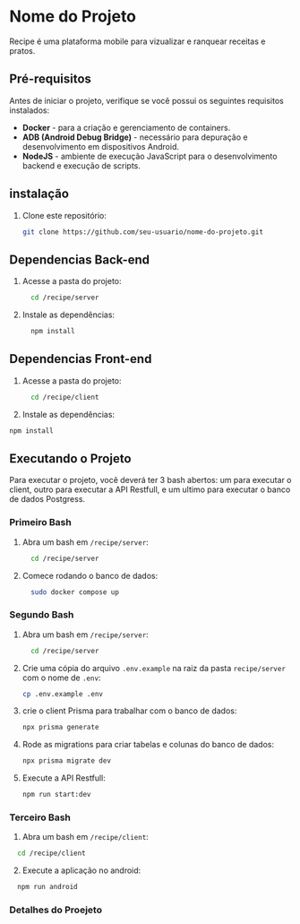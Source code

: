 # Nome do Projeto

Recipe é uma plataforma mobile para vizualizar e ranquear receitas e pratos.

## Pré-requisitos

Antes de iniciar o projeto, verifique se você possui os seguintes requisitos instalados:

- **Docker** - para a criação e gerenciamento de containers.
- **ADB (Android Debug Bridge)** - necessário para depuração e desenvolvimento em dispositivos Android.
- **NodeJS** - ambiente de execução JavaScript para o desenvolvimento backend e execução de scripts.

## instalação
1. Clone este repositório:
   ```bash
   git clone https://github.com/seu-usuario/nome-do-projeto.git
    ```

## Dependencias Back-end
1. Acesse a pasta do projeto:
    ```bash
      cd /recipe/server
    ```
2. Instale as dependências:
    ```bash
      npm install
    ```
## Dependencias Front-end
1. Acesse a pasta do projeto:
    ```bash
      cd /recipe/client
    ```
2. Instale as dependências:
  ```bash
npm install
  ```

## Executando o Projeto
Para executar o projeto, você deverá ter 3 bash abertos: um para executar o client, outro para executar a API Restfull, e um ultimo para executar o banco de dados Postgress.

### Primeiro Bash
1. Abra um bash em `/recipe/server`:
    ```bash
      cd /recipe/server
    ```
2. Comece rodando o banco de dados:
    ```bash
      sudo docker compose up
    ```
### Segundo Bash
1. Abra um bash em `/recipe/server`:
    ```bash
      cd /recipe/server
    ```
2. Crie uma cópia do arquivo `.env.example` na raiz da pasta `recipe/server` com o nome de `.env`:
    ```bash
    cp .env.example .env
      ```
3. crie o client Prisma para trabalhar com o banco de dados:
     ```bash
     npx prisma generate
     ```
4. Rode as migrations para criar tabelas e colunas do banco de dados:
   ```bash
   npx prisma migrate dev
   ```
5. Execute a API Restfull:
    ```bash
   npm run start:dev
   ```
### Terceiro Bash
  1. Abra um bash em `/recipe/client`:
  ```bash
    cd /recipe/client
  ```
  2. Execute a aplicação no android:
  ```bash
    npm run android
  ```

### Detalhes do Proejeto
